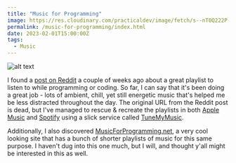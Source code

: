 ```yaml
---
title: "Music for Programming"
image: https://res.cloudinary.com/practicaldev/image/fetch/s--nT0Q222P--/c_imagga_scale,f_auto,fl_progressive,h_420,q_auto,w_1000/https://dev-to-uploads.s3.amazonaws.com/i/68zuarber4sx5z2snxvb.png
permalink: /music-for-programming/index.html
date: 2023-02-01T15:00:00Z
tags: 
  - Music
---
```


![alt text][headerImg]

I found a [post on Reddit][reddit] a couple of weeks ago about a great playlist to listen to while programming or coding. So far, I can say that it's been doing a great job - lots of ambient, chill, yet still energetic music that's helped me be less distracted throughout the day. The original URL from the Reddit post is dead, but I've managed to rescue & recreate the playlists in both [Apple Music][apple] and [Spotify][spotify] using a slick service called [TuneMyMusic][tune].

Additionally, I also discovered [MusicForProgramming.net][mfpweb], a very cool looking site that has a bunch of shorter playlists of music for this same purpose. I haven't dug into this one much, but I will, and thought y'all might be interested in this as well.

[headerImg]: https://res.cloudinary.com/practicaldev/image/fetch/s--nT0Q222P--/c_imagga_scale,f_auto,fl_progressive,h_420,q_auto,w_1000/https://dev-to-uploads.s3.amazonaws.com/i/68zuarber4sx5z2snxvb.png "Coding Music"
[reddit]: https://www.reddit.com/r/Music/comments/10blstf/i_am_a_programmer_and_made_a_list_with_electronic/
[apple]: https://music.apple.com/us/playlist/programming-coding-playlist/pl.u-RRbV0XNsxea5DG
[spotify]: https://open.spotify.com/playlist/4fsrrC5lCaLsCGw7z1HsUC
[mfpweb]: https://musicforprogramming.net/
[tune]: https://www.tunemymusic.com
